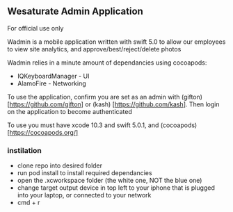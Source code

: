 
## Wesaturate Admin Application 

For official use only 

Wadmin is a mobile application written with swift 5.0 to allow our employees to view site analytics, and approve/best/reject/delete photos

Wadmin relies in a minute amount of dependancies using cocoapods:
* IQKeyboardManager - UI
* AlamoFire - Networking

To use the application, confirm you are set as an admin with (gifton) [https://github.com/gifton] or (kash) [https://github.com/kash].  Then login on the application to become authenticated

To use you must have xcode 10.3 and swift 5.0.1, and (cocoapods)[https://cocoapods.org/]

### instilation
* clone repo into desired folder
* run pod install to install required dependancies
* open the .xcworkspace folder (the white one, NOT the blue one) 
* change target output device in top left to your iphone that is plugged into your laptop, or connected to your network
* cmd + r
